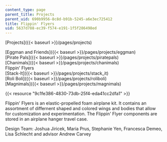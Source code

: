 ```yaml
---
content_type: page
parent_title: Projects
parent_uid: 690b9956-8c8d-b91b-5245-a6e3ec725412
title: Flippin' Flyers
uid: 5637d788-ec39-f574-e191-1f5f286498ed
---
```


[Projects]({{< baseurl >}}/pages/projects)

[Eggman and Friends]({{< baseurl >}}/pages/projects/eggman)  
[Pirate Pals]({{< baseurl >}}/pages/projects/piratepals)  
[Chanimals]({{< baseurl >}}/pages/projects/chanimals)  
Flippin' Flyers  
[Stack-It]({{< baseurl >}}/pages/projects/stack_it)  
[Roli Boli]({{< baseurl >}}/pages/projects/roliboli)  
[Magnimals]({{< baseurl >}}/pages/projects/magnimals)

{{< resource "9c1fe386-4830-73db-25f4-eda41cc2dfa1" >}}

Flippin' Flyers is an elastic-propelled foam airplane kit. It contains an assortment of differnent shaped and colored wings and bodies that allow for customization and experimentation. The Flippin' Flyer components are stored in an airplane hanger travel case.

Design Team: Joshua Jiricek, Maria Prus, Stephanie Yen, Francesca Demeo, Lisa Schlecht and advisor Andrew Carvey